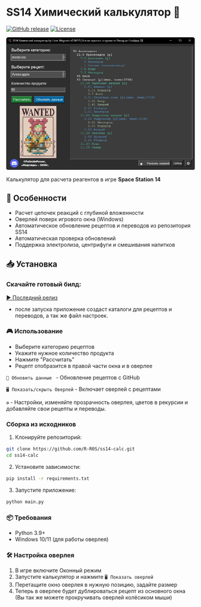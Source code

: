 # SS14 Химический калькулятор 🧪

[![GitHub release](https://img.shields.io/github/v/release/R-R0S/ss14-calc?include_prereleases&style=for-the-badge)](https://github.com/R-R0S/ss14-calc/releases/latest)
[![License](https://img.shields.io/github/license/R-R0S/ss14-calc?style=for-the-badge)](LICENSE)

![screenshot1](https://github.com/R-R0S/ss14-calc/blob/main/img/screenshot1.png?raw=true)

Калькулятор для расчета реагентов в игре **Space Station 14**

## 🌟 Особенности
- Расчет цепочек реакций с глубиной вложенности
- Оверлей поверх игрового окна (Windows)
- Автоматическое обновление рецептов и переводов из репозитория SS14
- Автоматическая проверка обновлений
- Поддержка электролиза, центрифуги и смешивания напитков

## 📥 Установка
### Скачайте готовый билд:
[▶️ Последний релиз](https://github.com/R-R0S/ss14-calc/releases/latest)
- после запуска приложение создаст каталоги для рецептов и переводов, а так же файл настроек.

### 🎮 Использование
* Выберите категорию рецептов
* Укажите нужное количество продукта
* Нажмите "Рассчитать"
* Рецепт отобразится в правой части окна и в оверлее

```🔄 Обновить данные ``` - Обновление рецептов с GitHub

```🖥️ Показать/скрыть️ Оверлей``` - Включает оверлей с рецептами

```⚙️``` -  Настройки, изменяйте прозрачность оверлея, цветов в рекурсии и добавляйте свои рецепты и переводы.

### Сборка из исходников
1. Клонируйте репозиторий:
```bash
git clone https://github.com/R-R0S/ss14-calc.git
cd ss14-calc
```
2. Установите зависимости:
```bash
pip install -r requirements.txt
```
3. Запустите приложение:
```bash
python main.py
```

### 📦 Требования
* Python 3.9+
* Windows 10/11 (для работы оверлея)

### 🛠️ Настройка оверлея
1. В игре включите Оконный режим
2. Запустите калькулятор и нажмите ```🖥️ Показать оверлей```
3. Перетащите окно оверлея в нужную позицию, задайте размер
4. Теперь в оверлее будет дублироваться рецепт из основного окна (Вы так же можете прокручивать оверлей колёсиком мыши)
